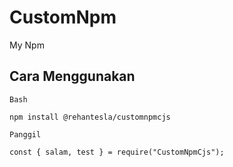 # CustomNpm

My Npm

## Cara Menggunakan

`Bash`
```
npm install @rehantesla/customnpmcjs
```
`Panggil`
```
const { salam, test } = require("CustomNpmCjs");
```
